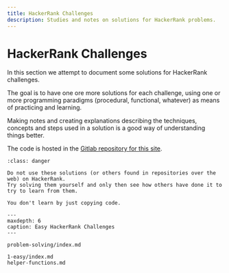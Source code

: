 ```yaml
---
title: HackerRank Challenges
description: Studies and notes on solutions for HackerRank problems.
---
```


# HackerRank Challenges

In this section we attempt to document some solutions for HackerRank challenges.

The goal is to have one ore more solutions for each challenge, using one or more programming paradigms (procedural, functional, whatever) as means of practicing and learning.

Making notes and creating explanations describing the techniques, concepts and steps used in a solution is a good way of understanding things better.

The code is hosted in the [Gitlab repository for this site](https://gitlab.com/devhowto/Dev-How-To).

```{admonition} About these solutions and explanations
:class: danger

Do not use these solutions (or others found in repositories over the web) on HackerRank.
Try solving them yourself and only then see how others have done it to try to learn from them.

You don't learn by just copying code.
```

```{toctree}
---
maxdepth: 6
caption: Easy HackerRank Challenges
---

problem-solving/index.md

1-easy/index.md
helper-functions.md
```
